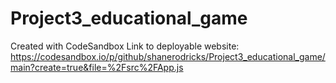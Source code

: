 # Project3_educational_game
Created with CodeSandbox
Link to deployable website: https://codesandbox.io/p/github/shanerodricks/Project3_educational_game/main?create=true&file=%2Fsrc%2FApp.js
